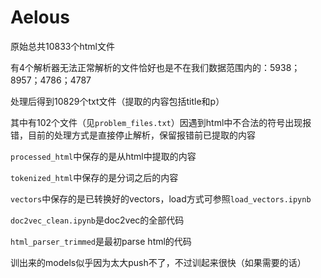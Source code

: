 # Aelous

原始总共10833个html文件

有4个解析器无法正常解析的文件恰好也是不在我们数据范围内的：5938；8957；4786；4787

处理后得到10829个txt文件（提取的内容包括title和p<paragraph>）
  
  其中有102个文件（见``problem_files.txt``）因遇到html中不合法的符号出现报错，目前的处理方式是直接停止解析，保留报错前已提取的内容

``processed_html``中保存的是从html中提取的内容

``tokenized_html``中保存的是分词之后的内容

``vectors``中保存的是已转换好的vectors，load方式可参照``load_vectors.ipynb``

``doc2vec_clean.ipynb``是doc2vec的全部代码

``html_parser_trimmed``是最初parse html的代码

训出来的models似乎因为太大push不了，不过训起来很快（如果需要的话）
